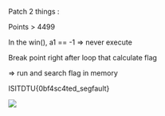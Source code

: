 Patch 2 things : 

Points > 4499

In the win(), a1 == -1 => never execute

Break point right after loop that calculate flag

=> run and search flag in memory

ISITDTU{0bf4sc4ted_segfault}

![](https://github.com/kuqadk3/CTF-and-Learning/blob/master/ISITDTU%20Final/Game/1.JPG)
